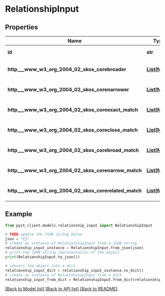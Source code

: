 # RelationshipInput


## Properties

Name | Type | Description | Notes
------------ | ------------- | ------------- | -------------
**id** | **str** | https://www.w3.org/TR/json-ld/#node-identifiers | 
**http___www_w3_org_2004_02_skos_corebroader** | [**List[Node]**](Node.md) | https://www.w3.org/TR/skos-primer/#sechierarchy | [optional] [default to []]
**http___www_w3_org_2004_02_skos_corenarrower** | [**List[Node]**](Node.md) | https://www.w3.org/TR/skos-primer/#sechierarchy | [optional] [default to []]
**http___www_w3_org_2004_02_skos_coreexact_match** | [**List[Node]**](Node.md) | https://www.w3.org/TR/skos-primer/#secassociative | [optional] [default to []]
**http___www_w3_org_2004_02_skos_coreclose_match** | [**List[Node]**](Node.md) | https://www.w3.org/TR/skos-primer/#secassociative | [optional] [default to []]
**http___www_w3_org_2004_02_skos_corebroad_match** | [**List[Node]**](Node.md) | https://www.w3.org/TR/skos-primer/#secassociative | [optional] [default to []]
**http___www_w3_org_2004_02_skos_corenarrow_match** | [**List[Node]**](Node.md) | https://www.w3.org/TR/skos-primer/#secassociative | [optional] [default to []]
**http___www_w3_org_2004_02_skos_corerelated_match** | [**List[Node]**](Node.md) | https://www.w3.org/TR/skos-primer/#secassociative | [optional] [default to []]

## Example

```python
from pyst_client.models.relationship_input import RelationshipInput

# TODO update the JSON string below
json = "{}"
# create an instance of RelationshipInput from a JSON string
relationship_input_instance = RelationshipInput.from_json(json)
# print the JSON string representation of the object
print(RelationshipInput.to_json())

# convert the object into a dict
relationship_input_dict = relationship_input_instance.to_dict()
# create an instance of RelationshipInput from a dict
relationship_input_from_dict = RelationshipInput.from_dict(relationship_input_dict)
```
[[Back to Model list]](../README.md#documentation-for-models) [[Back to API list]](../README.md#documentation-for-api-endpoints) [[Back to README]](../README.md)


